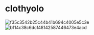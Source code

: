 # clothyolo
![f35c3542b25c44b41b694c4005e5c3e](https://github.com/user-attachments/assets/e273dc8e-405a-4c73-ae39-93ffc732551c)
![b114c38c6dcf48142587446473e4acd](https://github.com/user-attachments/assets/382ebe53-01dd-4640-8d23-e7f3e0c163e0)
